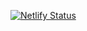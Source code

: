 [![Netlify Status](https://api.netlify.com/api/v1/badges/026525cd-1c3f-4be2-9a26-8b996766e104/deploy-status)](https://app.netlify.com/sites/zealous-edison-8c6c43/deploys)

